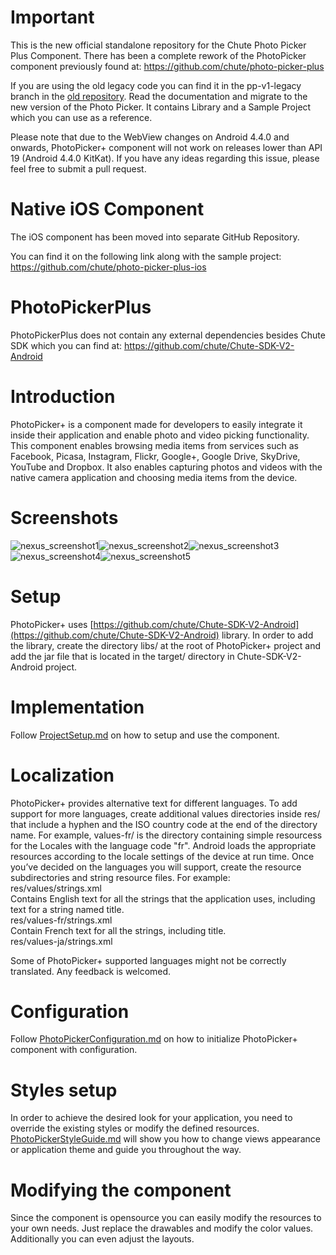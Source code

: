 Important
==========

This is the new official standalone repository for the Chute Photo Picker Plus Component.
There has been a complete rework of the PhotoPicker component previously found at:
https://github.com/chute/photo-picker-plus

If you are using the old legacy code you can find it in the pp-v1-legacy branch in the [old repository](https://github.com/chute/photo-picker-plus).
Read the documentation and migrate to the new version of the Photo Picker. It contains Library and a Sample Project which you can use as a reference.

Please note that due to the WebView changes on Android 4.4.0 and onwards, PhotoPicker+ component will not work on releases lower than API 19 (Android 4.4.0 KitKat).
If you have any ideas regarding this issue, please feel free to submit a pull request.

Native iOS Component
==========

The iOS component has been moved into separate GitHub Repository.

You can find it on the following link along with the sample project:
https://github.com/chute/photo-picker-plus-ios


PhotoPickerPlus
==========

PhotoPickerPlus does not contain any external dependencies besides Chute SDK which you can find at:
https://github.com/chute/Chute-SDK-V2-Android


Introduction
==========

PhotoPicker+ is a component made for developers to easily integrate it inside their application and enable photo and video picking functionality. This component enables browsing media items from services such as Facebook, Picasa, Instagram, Flickr, Google+, Google Drive, SkyDrive, YouTube and Dropbox. It also enables capturing photos and videos with the native camera application and choosing media items from the device.


Screenshots
==========

![nexus_screenshot1](/screenshots/nexus_screenshot1.png)![nexus_screenshot2](/screenshots/nexus_screenshot2.png)![nexus_screenshot3](/screenshots/nexus_screenshot3.png)![nexus_screenshot4](/screenshots/nexus_screenshot4.png)![nexus_screenshot5](/screenshots/nexus_screenshot5.png)

Setup
====

PhotoPicker+ uses [https://github.com/chute/Chute-SDK-V2-Android](https://github.com/chute/Chute-SDK-V2-Android) library. In order to add the library, create the directory libs/ at the root of PhotoPicker+ project and add the jar file that is located in the target/ directory in Chute-SDK-V2-Android project.


Implementation
==========

Follow [ProjectSetup.md](ProjectSetup.md) on how to setup and use the component.


Localization
==========

PhotoPicker+ provides alternative text for different languages. 
To add support for more languages, create additional values directories inside res/ that include a hyphen and the ISO country code at the end of the directory name. For example, values-fr/ is the directory containing simple resourcess for the Locales with the language code "fr". Android loads the appropriate resources according to the locale settings of the device at run time.
Once you’ve decided on the languages you will support, create the resource subdirectories and string resource files. For example:  
res/values/strings.xml  
Contains English text for all the strings that the application uses, including text for a string named title.  
res/values-fr/strings.xml  
Contain French text for all the strings, including title.  
res/values-ja/strings.xml  

Some of PhotoPicker+ supported languages might not be correctly translated. Any feedback is welcomed.


Configuration
==========
Follow [PhotoPickerConfiguration.md](PhotoPickerConfiguration.md) on how to initialize PhotoPicker+ component with configuration.


Styles setup
==========

In order to achieve the desired look for your application, you need to override the existing styles or modify the defined resources. [PhotoPickerStyleGuide.md](PhotoPickerStyleGuide.md) will show you how to change views appearance or application theme and guide you throughout the way.


Modifying the component
==========

Since the component is opensource you can easily modify the resources to your own needs. Just replace the drawables and modify the color values. Additionally you can even adjust the layouts.





